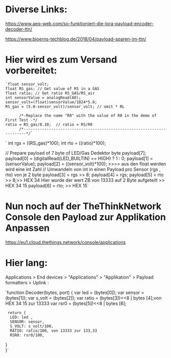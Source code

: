 # Diverse Links:
https://www.aeq-web.com/so-funktioniert-die-lora-payload-encoder-decoder-ttn/

https://www.bjoerns-techblog.de/2018/04/payload-sparen-im-ttn/


# Hier wird es zum Versand vorbereitet:


    `float sensor_volt;
    float RS_gas; // Get value of RS in a GAS
    float ratio; // Get ratio RS_GAS/RS_air
    int sensorValue = analogRead(A0);
    sensor_volt=(float)sensorValue/1024*5.0;
    RS_gas = (5.0-sensor_volt)/sensor_volt; // omit * RL
 
          /*-Replace the name "R0" with the value of R0 in the demo of First Test -*/
    ratio = RS_gas/0.10;  // ratio = RS/R0
          /*-----------------------------------------------------------------------*/`




  ` int rgs = ((RS_gas)*100);
   int rto = ((ratio)*100);

   // Prepare payload of 7 byte of LED/Gas Dedektor
    byte payload[7];
    payload[0] = (digitalRead(LED_BUILTIN) == HIGH) ? 1 : 0;
    payload[1] = (sensorValue);
    payload[2] = ((sensor_volt)*100); >>>> aus den float werden wird eine int Zahl 
   // Umwandeln von int in einen Payload pro Sensor (rgs , rto) von je 2 byte 
    payload[3] = rgs >> 8;
    payload[4] = rgs;
	payload[5] = rto >> 8;>> HEX 34 Hier wurde der wert ZB von 13333 auf 2 Byte aufgeteilt >> HEX 34 15
    payload[6] = rto; >> HEX 15`
    



# Nun noch auf der TheThinkNetwork Console den Payload zur Applikation Anpassen
https://eu1.cloud.thethings.network/console/applications
# Hier lang:
Applications > End devices > "Applications" > "Applikation" > Payload formatters > Uplink :



  `function Decoder(bytes, port) {
  var led = (bytes[0]);
  var sensor = (bytes[1]);
  var s_volt = (bytes[2]);
  var ratio = (bytes[3])<<8 | bytes [4];von HEX 34 15  zur 13333 
  var rsr0 = (bytes[5])<<8 | bytes [6];
  
     return {
      LED: led ,
      SENSOR: sensor,
      S_VOLT: s_volt/100,
      RATIO: ratio/100, von 13333 zur 133,33
      RSR0: rsr0/100,
  }   
}`


